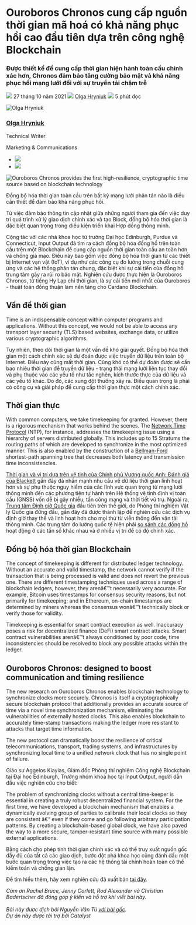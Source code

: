 # Ouroboros Chronos cung cấp nguồn thời gian mã hoá có khả năng phục hồi cao đầu tiên dựa trên công nghệ Blockchain

### **Được thiết kế để cung cấp thời gian hiện hành toàn cầu chính xác hơn, Chronos đảm bảo tăng cường bảo mật và khả năng phục hồi mạng lưới đối với sự truyền tải chậm trễ**

![](img/2021-10-27-ouroboros-chronos-provides-the-first-high-resilience-cryptographic-time-source-based-on-blockchain.002.png) 27 tháng 10 năm 2021 ![](img/2021-10-27-ouroboros-chronos-provides-the-first-high-resilience-cryptographic-time-source-based-on-blockchain.002.png) [Olga Hryniuk](tmp//en/blog/authors/olga-hryniuk/page-1/) ![](img/2021-10-27-ouroboros-chronos-provides-the-first-high-resilience-cryptographic-time-source-based-on-blockchain.003.png) 5 phút đọc

![Olga Hryniuk](img/2021-10-27-ouroboros-chronos-provides-the-first-high-resilience-cryptographic-time-source-based-on-blockchain.004.png)[](tmp//en/blog/authors/olga-hryniuk/page-1/)

### [**Olga Hryniuk**](tmp//en/blog/authors/olga-hryniuk/page-1/)

Technical Writer

Marketing &amp; Communications

- ![](img/2021-10-27-ouroboros-chronos-provides-the-first-high-resilience-cryptographic-time-source-based-on-blockchain.005.png)[](https://www.linkedin.com/in/olga-hryniuk-1094a3160/ "LinkedIn")
- ![](img/2021-10-27-ouroboros-chronos-provides-the-first-high-resilience-cryptographic-time-source-based-on-blockchain.006.png)[](https://github.com/olgahryniuk "GitHub")

![Ouroboros Chronos provides the first high-resilience, cryptographic time source based on blockchain technology](img/2021-10-27-ouroboros-chronos-provides-the-first-high-resilience-cryptographic-time-source-based-on-blockchain.007.jpeg)

Đồng bộ hóa thời gian toàn cầu trên bất kỳ mạng lưới phân tán nào là điều cần thiết để đảm bảo khả năng phục hồi.

Từ việc đảm bảo thông tin cập nhật giữa những người tham gia đến việc duy trì quá trình xử lý giao dịch chính xác và tạo Block, đồng bộ hóa thời gian là đặc biệt quan trọng trong điều kiện triển khai Hợp đồng thông minh.

Cộng tác với các nhà khoa học từ trường Đại học Edinburgh, Purdue và Connecticut, Input Output đã tìm ra cách đồng bộ hóa đồng hồ trên toàn cầu trên một Blockchain để cung cấp nguồn thời gian toàn cầu an toàn hơn và chống giả mạo. Điều này bao gồm việc đồng bộ hóa thời gian từ các thiết bị Internet vạn vật (IoT), ví dụ như các công cụ đo lường trong chuỗi cung ứng và các hệ thống phân tán chung, đặc biệt khi sự cải tiến của đồng hồ trung tâm gây ra rủi ro bảo mật. Nghiên cứu được thực hiện là Ouroboros Chronos, từ tiếng Hy Lạp chỉ thời gian, là sự cải tiến mới nhất của Ouroboros - thuật toán đồng thuận làm nền tảng cho Cardano Blockchain.

## **Vấn đề thời gian**

Time is an indispensable concept within computer programs and applications. Without this concept, we would not be able to access any transport layer security (TLS) based websites, exchange data, or utilize various cryptographic algorithms.

Tuy nhiên, theo dõi thời gian là một vấn đề khó giải quyết. Đồng bộ hóa thời gian một cách chính xác sẽ dự đoán được việc truyền dữ liệu trên toàn bộ Internet. Điều này cũng mất thời gian. Cũng khó có thể dự đoán được sẽ cần bao nhiêu thời gian để truyền dữ liệu - trạng thái mạng lưới liên tục thay đổi và phụ thuộc vào các yếu tố như tắc nghẽn, kích thước thực của dữ liệu và các yếu tố khác. Do đó, các xung đột thường xảy ra. Điều quan trọng là phải có công cụ và giải pháp để cung cấp thời gian thực một cách chính xác.

## **Thời gian thực**

With common computers, we take timekeeping for granted. However, there is a rigorous mechanism that works behind the scenes. The [Network Time Protocol](http://ntp.org/) (NTP), for instance, addresses the timekeeping issue using a hierarchy of servers distributed globally. This includes up to 15 Stratums the routing paths of which are developed to synchronize in the most optimized manner. This is also enabled by the construction of a [Bellman-Ford](https://en.wikipedia.org/wiki/Bellman%E2%80%93Ford_algorithm) shortest-path spanning tree that decreases both latency and transmission time inconsistencies.

[Thời gian và vị trí dựa trên vệ tinh của Chính phủ Vương quốc Anh: Đánh giá của Blackett](https://www.gov.uk/government/publications/satellite-derived-time-and-position-blackett-review) gần đây đã nhấn mạnh nhu cầu về dữ liệu thời gian linh hoạt hơn và sự phụ thuộc nguy hiểm của các lĩnh vực quan trọng từ mạng lưới thông minh đến các phương tiện tự hành trên Hệ thống vệ tinh định vị toàn cầu (GNSS) vốn dễ bị gây nhiễu, tấn công mạng và thời tiết vũ trụ. Ngoài ra, [Trung tâm Định giờ Quốc gia](https://www.gov.uk/government/news/worlds-first-timing-centre-to-protect-uk-from-risk-of-satellite-failure) đầu tiên trên thế giới, do Phòng thí nghiệm Vật lý Quốc gia đứng đầu, gần đây đã được thành lập để nghiên cứu các dịch vụ định giờ thay thế và linh hoạt hơn cho mọi thứ từ viễn thông đến vận tải thông minh. Các trung tâm đo lường quốc tế hiện phải [so sánh các đồng hồ](https://www.npl.co.uk/time-frequency/comparison-dissemination) hoạt động ở các tần số khác nhau và ở nhiều vị trí để có độ chính xác.

## **Đồng bộ hóa thời gian Blockchain**

The concept of timekeeping is different for distributed ledger technology. Without an accurate and valid timestamp, the network cannot verify if the transaction that is being processed is valid and does not revert the previous one. There are different timestamping techniques used across a range of blockchain ledgers, however, they arenâ€™t necessarily very accurate. For example, Bitcoin uses timestamps for consensus security reasons, but not primarily for timekeeping; and in Ethereum, on-chain timestamps are determined by miners whereas the consensus wonâ€™t technically block or verify those for validity.

Timekeeping is essential for smart contract execution as well. Inaccuracy poses a risk for decentralized finance (DeFi) smart contract attacks. Smart contract vulnerabilities arenâ€™t always conditioned by poor code, time inconsistencies should be resolved to block any possible attacks within the ledger.

## **Ouroboros Chronos: designed to boost communication and timing resilience**

The new research on Ouroboros Chronos enables blockchain technology to synchronize clocks more securely. Chronos is itself a cryptographically secure blockchain protocol that additionally provides an accurate source of time via a novel time synchronization mechanism, eliminating the vulnerabilities of externally hosted clocks. This also enables blockchain to accurately time-stamp transactions making the ledger more resistant to attacks that target time information.

The new protocol can dramatically boost the resilience of critical telecommunications, transport, trading systems, and infrastructures by synchronizing local time to a unified network clock that has no single point of failure.

Giáo sư Aggelos Kiayias, Giám đốc Phòng thí nghiệm Công nghệ Blockchain tại Đại học Edinburgh, Trưởng nhóm khoa học tại Input Output, người dẫn đầu việc nghiên cứu cho biết:

The problem of synchronizing clocks without a central time-keeper is essential in creating a truly robust decentralized financial system. For the first time, we have developed a blockchain mechanism that enables a dynamically evolving group of parties to calibrate their local clocks so they are consistent â€“ even if they come and go following arbitrary participation patterns. By creating a blockchain-based global clock, we have also paved the way to a more secure, tamper-resistant time source with many possible external applications.

Bằng cách cho phép tính thời gian chính xác và có thể truy xuất nguồn gốc đầy đủ của tất cả các giao dịch, bước đột phá khoa học cũng đánh dấu một bước quan trọng trong việc tạo ra các hệ thống tài chính hoàn toàn có thể kiểm toán và chống gian lận.

Để tìm hiểu thêm, hãy xem nghiên cứu đã xuất bản [tại đây](https://eprint.iacr.org/2019/838.pdf).

*Cảm ơn Rachel Bruce, Jenny Corlett, Rod Alexander và Christian Badertscher đã đóng góp ý kiến và hỗ trợ khi viết bài này.<br><br>Bài này được dịch bởi Nguyễn Văn Tú <a class="_active_edit_href" href="https://iohk.io/en/blog/posts/2021/10/27/ouroboros-chronos-provides-the-first-high-resilience-cryptographic-time-source-based-on-blockchain/">với bài gốc</a>.<br>*Dự án này được tài trợ bởi Catalyst**

